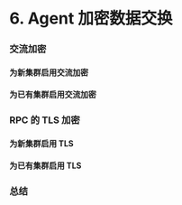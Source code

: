 # 6. Agent 加密数据交换

### 交流加密

#### 为新集群启用交流加密

#### 为已有集群启用交流加密

### RPC 的 TLS 加密

#### 为新集群启用 TLS

#### 为已有集群启用 TLS

### 总结

